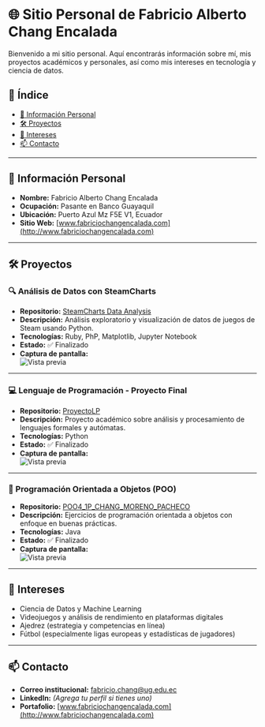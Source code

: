 # 🌐 Sitio Personal de Fabricio Alberto Chang Encalada

Bienvenido a mi sitio personal. Aquí encontrarás información sobre mí, mis proyectos académicos y personales, así como mis intereses en tecnología y ciencia de datos.

## 📑 Índice
- [👤 Información Personal](#información-personal)
- [🛠️ Proyectos](#proyectos)
- [🎯 Intereses](#intereses)
- [📫 Contacto](#contacto)

---

## 👤 Información Personal

- **Nombre:** Fabricio Alberto Chang Encalada  
- **Ocupación:** Pasante en Banco Guayaquil  
- **Ubicación:** Puerto Azul Mz F5E V1, Ecuador  
- **Sitio Web:** [www.fabriciochangencalada.com](http://www.fabriciochangencalada.com)  

---

## 🛠️ Proyectos

### 🔍 Análisis de Datos con SteamCharts
- **Repositorio:** [SteamCharts Data Analysis](https://github.com/FabricioChang/Proyecto-Analisis-de-Datos-SteamCharts)
- **Descripción:** Análisis exploratorio y visualización de datos de juegos de Steam usando Python.
- **Tecnologías:** Ruby, PhP, Matplotlib, Jupyter Notebook
- **Estado:** ✅ Finalizado
- **Captura de pantalla:**  
  ![Vista previa](ruta/a/la/captura1.png)

---

### 💻 Lenguaje de Programación - Proyecto Final
- **Repositorio:** [ProyectoLP](https://github.com/FabricioChang/ProyectoLP)
- **Descripción:** Proyecto académico sobre análisis y procesamiento de lenguajes formales y autómatas.
- **Tecnologías:** Python
- **Estado:** ✅ Finalizado
- **Captura de pantalla:**  
  ![Vista previa](ruta/a/la/captura2.png)

---

### 🧱 Programación Orientada a Objetos (POO)
- **Repositorio:** [POO4_1P_CHANG_MORENO_PACHECO](https://github.com/FabricioChang/POO4_1P_CHANG_MORENO_PACHECO)
- **Descripción:** Ejercicios de programación orientada a objetos con enfoque en buenas prácticas.
- **Tecnologías:** Java
- **Estado:** ✅ Finalizado
- **Captura de pantalla:**  
  ![Vista previa](ruta/a/la/captura3.png)

---

## 🎯 Intereses

- Ciencia de Datos y Machine Learning  
- Videojuegos y análisis de rendimiento en plataformas digitales  
- Ajedrez (estrategia y competencias en línea)  
- Fútbol (especialmente ligas europeas y estadísticas de jugadores)

---

## 📫 Contacto

- **Correo institucional:** fabricio.chang@ug.edu.ec  
- **LinkedIn:** *(Agrega tu perfil si tienes uno)*  
- **Portafolio:** [www.fabriciochangencalada.com](http://www.fabriciochangencalada.com)
